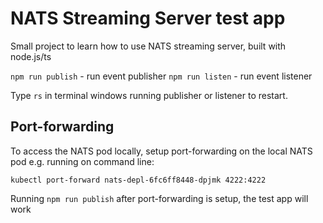 # NATS Streaming Server test app

Small project to learn how to use NATS streaming server, built with node.js/ts

`npm run publish` - run event publisher
`npm run listen` - run event listener

Type `rs` in terminal windows running publisher or listener to restart.

## Port-forwarding

To access the NATS pod locally, setup  port-forwarding on the local NATS pod e.g. running on command line:

```
kubectl port-forward nats-depl-6fc6ff8448-dpjmk 4222:4222
```

Running `npm run publish` after port-forwarding is setup, the test app will work
